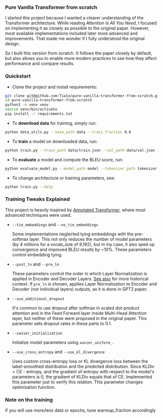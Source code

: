 ### Pure Vanilla Transformer from scratch

I started this project because I wanted a clearer understanding of the Transformer architecture. While reading *Attention Is All You Need*, I focused on implementing it as closely as possible to the original paper. However, most available implementations included later more advanced and improvements. That made me wonder if I fully understood the original design.

So I built this version from scratch. It follows the paper closely by default, but also allows you to enable more modern practices to see how they affect performance and compare results.

### Quickstart

* Clone the project and install requirements:
```bash
git clone git@github.com:Tialo/pure-vanilla-transformer-from-scratch.git
cd pure-vanilla-transformer-from-scratch
python3 -m venv venv
source venv/bin/activate
pip install -r requirements.txt
```
* To **download data** for training, simply run:
```bash
python data_utils.py --save_path data --train_fraction 0.8
```
* To **train** a model on downloaded data, run:
```bash
python train.py --train_path data/train.json --val_path data/val.json --save_path model
```
* To **evaluate** a model and compute the BLEU score, run:
```bash
python evaluate_model.py --model_path model --tokenizer_path tokenizer.json --val_path data/val.json
```
* To change architecture or training parameters, see:
```bash
python train.py --help
```

### Training Tweaks Explained

This project is heavily inspired by [Annotated Transformer](https://github.com/harvardnlp/annotated-transformer/), where most advanced techniques were used.

* `--tie_embeddings` and `--no_tie_embeddings`

    Some implementations neglected tying embeddings with the pre-softmax layer. This not only reduces the number of model parameters (by 4 millions for a vocab_size of 8,192), but in my case, it also sped up convergence and improved BLEU results by ~10%. These parameters control embedding tying.

* `--post_ln` and `--pre_ln`

    These parameters control the order in which Layer Normalization is applied in Encoder and Decoder Layers. [See also](https://github.com/harvardnlp/annotated-transformer/issues/92#issuecomment-1132966376) for more historical context. If `pre_ln` is chosen, applies Layer Normalization to Encoder and Decoder (not individual layers) outputs, as it is done in GPT2 paper.

* `--use_additional_dropout`

    It's common to use dropout after softmax in scaled dot-product attention and in the Feed Forward layer inside Multi-Head Attention layer, but neither of these were proposed in the original paper. This parameter sets dropout rates in these parts to 0.1.

* `--xavier_initialization`

    Initialize model parameters using `xavier_uniform_`.

* `--use_cross_entropy` and `--use_kl_divergence`

    Uses custom cross-entropy loss or KL divergence loss between the label-smoothed distribution and the predicted distribution. Since KLDiv = CE - entropy, and the gradient of entropy with respect to the model's parameters is 0, the gradient of KLDiv equals that of CE. Implemented this parameter just to verify this relation. This parameter changes optimization function.

### Note on the training

If you will use more/less data or epochs, tune warmup_fraction accordingly
